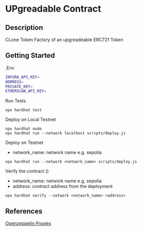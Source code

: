 # UPgreadable Contract 
## Description
CLone Token Factory of an upgreadeable ERC721 Token

## Getting Started
.Env
```bash 
INFURA_API_KEY=
ADDRESS=
PRIVATE_KEY=
ETHERSCAN_API_KEY=
```

Run Tests
```shell
npx hardhat test
```

Deploy on Local Testnet
```shell 
npx hardhat node
npx hardhat run --network localhost scripts/deploy.js
```

Deploy on Testnet
- network_name: network name e.g. sepolia

```shell
npx hardhat run --network <network_name> scripts/deploy.js 
```

Verify the contract ()
- network_name: network name e.g. sepolia
- address: contract address from the deployment

``` shell
npx hardhat verify --network <network_name> <address>
```

## References
[Openzeppelin Proxies](https://docs.openzeppelin.com/contracts/4.x/api/proxy)